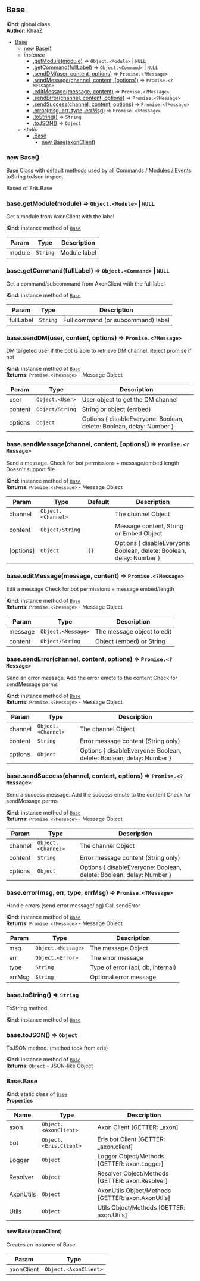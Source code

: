 <a name="Base"></a>

## Base
**Kind**: global class  
**Author**: KhaaZ  

* [Base](#Base)
    * [new Base()](#new_Base_new)
    * _instance_
        * [.getModule(module)](#Base+getModule) ⇒ <code>Object.&lt;Module&gt;</code> \| <code>NULL</code>
        * [.getCommand(fullLabel)](#Base+getCommand) ⇒ <code>Object.&lt;Command&gt;</code> \| <code>NULL</code>
        * [.sendDM(user, content, options)](#Base+sendDM) ⇒ <code>Promise.&lt;?Message&gt;</code>
        * [.sendMessage(channel, content, [options])](#Base+sendMessage) ⇒ <code>Promise.&lt;?Message&gt;</code>
        * [.editMessage(message, content)](#Base+editMessage) ⇒ <code>Promise.&lt;?Message&gt;</code>
        * [.sendError(channel, content, options)](#Base+sendError) ⇒ <code>Promise.&lt;?Message&gt;</code>
        * [.sendSuccess(channel, content, options)](#Base+sendSuccess) ⇒ <code>Promise.&lt;?Message&gt;</code>
        * [.error(msg, err, type, errMsg)](#Base+error) ⇒ <code>Promise.&lt;?Message&gt;</code>
        * [.toString()](#Base+toString) ⇒ <code>String</code>
        * [.toJSON()](#Base+toJSON) ⇒ <code>Object</code>
    * _static_
        * [.Base](#Base.Base)
            * [new Base(axonClient)](#new_Base.Base_new)

<a name="new_Base_new"></a>

### new Base()
Base Class with default methods used by all Commands / Modules / Events
toString
toJson
inspect

Based of Eris.Base

<a name="Base+getModule"></a>

### base.getModule(module) ⇒ <code>Object.&lt;Module&gt;</code> \| <code>NULL</code>
Get a module from AxonClient with the label

**Kind**: instance method of [<code>Base</code>](#Base)  

| Param | Type | Description |
| --- | --- | --- |
| module | <code>String</code> | Module label |

<a name="Base+getCommand"></a>

### base.getCommand(fullLabel) ⇒ <code>Object.&lt;Command&gt;</code> \| <code>NULL</code>
Get a command/subcommand from AxonClient with the full label

**Kind**: instance method of [<code>Base</code>](#Base)  

| Param | Type | Description |
| --- | --- | --- |
| fullLabel | <code>String</code> | Full command (or subcommand) label |

<a name="Base+sendDM"></a>

### base.sendDM(user, content, options) ⇒ <code>Promise.&lt;?Message&gt;</code>
DM targeted user if the bot is able to retrieve DM channel.
Reject promise if not

**Kind**: instance method of [<code>Base</code>](#Base)  
**Returns**: <code>Promise.&lt;?Message&gt;</code> - Message Object  

| Param | Type | Description |
| --- | --- | --- |
| user | <code>Object.&lt;User&gt;</code> | User object to get the DM channel |
| content | <code>Object/String</code> | String or object (embed) |
| options | <code>Object</code> | Options { disableEveryone: Boolean, delete: Boolean, delay: Number } |

<a name="Base+sendMessage"></a>

### base.sendMessage(channel, content, [options]) ⇒ <code>Promise.&lt;?Message&gt;</code>
Send a message.
Check for bot permissions + message/embed length
Doesn't support file

**Kind**: instance method of [<code>Base</code>](#Base)  
**Returns**: <code>Promise.&lt;?Message&gt;</code> - Message Object  

| Param | Type | Default | Description |
| --- | --- | --- | --- |
| channel | <code>Object.&lt;Channel&gt;</code> |  | The channel Object |
| content | <code>Object/String</code> |  | Message content, String or Embed Object |
| [options] | <code>Object</code> | <code>{}</code> | Options { disableEveryone: Boolean, delete: Boolean, delay: Number } |

<a name="Base+editMessage"></a>

### base.editMessage(message, content) ⇒ <code>Promise.&lt;?Message&gt;</code>
Edit a message
Check for bot permissions + message embed/length

**Kind**: instance method of [<code>Base</code>](#Base)  
**Returns**: <code>Promise.&lt;?Message&gt;</code> - Message Object  

| Param | Type | Description |
| --- | --- | --- |
| message | <code>Object.&lt;Message&gt;</code> | The message object to edit |
| content | <code>Object/String</code> | Object (embed) or String |

<a name="Base+sendError"></a>

### base.sendError(channel, content, options) ⇒ <code>Promise.&lt;?Message&gt;</code>
Send an error message. Add the error emote to the content
Check for sendMessage perms

**Kind**: instance method of [<code>Base</code>](#Base)  
**Returns**: <code>Promise.&lt;?Message&gt;</code> - Message Object  

| Param | Type | Description |
| --- | --- | --- |
| channel | <code>Object.&lt;Channel&gt;</code> | The channel Object |
| content | <code>String</code> | Error message content (String only) |
| options | <code>Object</code> | Options { disableEveryone: Boolean, delete: Boolean, delay: Number } |

<a name="Base+sendSuccess"></a>

### base.sendSuccess(channel, content, options) ⇒ <code>Promise.&lt;?Message&gt;</code>
Send a success message. Add the success emote to the content
Check for sendMessage perms

**Kind**: instance method of [<code>Base</code>](#Base)  
**Returns**: <code>Promise.&lt;?Message&gt;</code> - Message Object  

| Param | Type | Description |
| --- | --- | --- |
| channel | <code>Object.&lt;Channel&gt;</code> | The channel Object |
| content | <code>String</code> | Error message content (String only) |
| options | <code>Object</code> | Options { disableEveryone: Boolean, delete: Boolean, delay: Number } |

<a name="Base+error"></a>

### base.error(msg, err, type, errMsg) ⇒ <code>Promise.&lt;?Message&gt;</code>
Handle errors (send error message/log)
Call sendError

**Kind**: instance method of [<code>Base</code>](#Base)  
**Returns**: <code>Promise.&lt;?Message&gt;</code> - Message Object  

| Param | Type | Description |
| --- | --- | --- |
| msg | <code>Object.&lt;Message&gt;</code> | The message Object |
| err | <code>Object.&lt;Error&gt;</code> | The error message |
| type | <code>String</code> | Type of error (api, db, internal) |
| errMsg | <code>String</code> | Optional error message |

<a name="Base+toString"></a>

### base.toString() ⇒ <code>String</code>
ToString method.

**Kind**: instance method of [<code>Base</code>](#Base)  

<a name="Base+toJSON"></a>

### base.toJSON() ⇒ <code>Object</code>
ToJSON method.
(method took from eris)

**Kind**: instance method of [<code>Base</code>](#Base)  
**Returns**: <code>Object</code> - JSON-like Object  

<a name="Base.Base"></a>

### Base.Base
**Kind**: static class of [<code>Base</code>](#Base)  
**Properties**

| Name | Type | Description |
| --- | --- | --- |
| axon | <code>Object.&lt;AxonClient&gt;</code> | Axon Client [GETTER: _axon] |
| bot | <code>Object.&lt;Eris.Client&gt;</code> | Eris bot Client [GETTER: _axon.client] |
| Logger | <code>Object</code> | Logger Object/Methods [GETTER: axon.Logger] |
| Resolver | <code>Object</code> | Resolver Object/Methods [GETTER: axon.Resolver] |
| AxonUtils | <code>Object</code> | AxonUtils Object/Methods [GETTER: axon.AxonUtils] |
| Utils | <code>Object</code> | Utils Object/Methods [GETTER: axon.Utils] |

<a name="new_Base.Base_new"></a>

#### new Base(axonClient)
Creates an instance of Base.


| Param | Type |
| --- | --- |
| axonClient | <code>Object.&lt;AxonClient&gt;</code> | 

